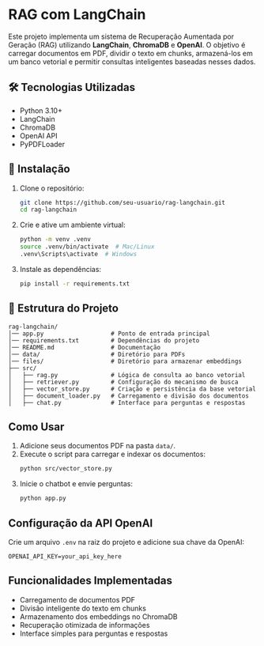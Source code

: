# RAG com LangChain

Este projeto implementa um sistema de Recuperação Aumentada por Geração (RAG) utilizando **LangChain**, **ChromaDB** e **OpenAI**. O objetivo é carregar documentos em PDF, dividir o texto em chunks, armazená-los em um banco vetorial e permitir consultas inteligentes baseadas nesses dados.

## 🛠️ Tecnologias Utilizadas
- Python 3.10+
- LangChain
- ChromaDB
- OpenAI API
- PyPDFLoader

## 🔧 Instalação
1. Clone o repositório:
   ```bash
   git clone https://github.com/seu-usuario/rag-langchain.git
   cd rag-langchain
   ```

2. Crie e ative um ambiente virtual:
   ```bash
   python -m venv .venv
   source .venv/bin/activate  # Mac/Linux
   .venv\Scripts\activate  # Windows
   ```

3. Instale as dependências:
   ```bash
   pip install -r requirements.txt
   ```

## 🔄 Estrutura do Projeto
```
rag-langchain/
│── app.py                   # Ponto de entrada principal
│── requirements.txt         # Dependências do projeto
│── README.md                # Documentação
│── data/                    # Diretório para PDFs
│── files/                   # Diretório para armazenar embeddings
├── src/
│   ├── rag.py               # Lógica de consulta ao banco vetorial
│   ├── retriever.py         # Configuração do mecanismo de busca
│   ├── vector_store.py      # Criação e persistência da base vetorial
│   ├── document_loader.py   # Carregamento e divisão dos documentos
│   ├── chat.py              # Interface para perguntas e respostas
```

## Como Usar
1. Adicione seus documentos PDF na pasta `data/`.
2. Execute o script para carregar e indexar os documentos:
   ```bash
   python src/vector_store.py
   ```
3. Inicie o chatbot e envie perguntas:
   ```bash
   python app.py
   ```

## Configuração da API OpenAI
Crie um arquivo `.env` na raiz do projeto e adicione sua chave da OpenAI:
```
OPENAI_API_KEY=your_api_key_here
```

## Funcionalidades Implementadas
- Carregamento de documentos PDF
- Divisão inteligente do texto em chunks
- Armazenamento dos embeddings no ChromaDB
- Recuperação otimizada de informações
- Interface simples para perguntas e respostas




